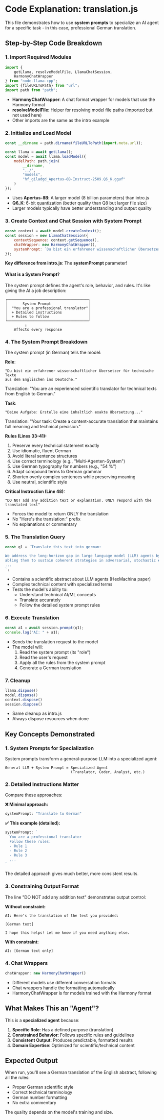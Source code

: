 # Code Explanation: translation.js

This file demonstrates how to use **system prompts** to specialize an AI agent for a specific task - in this case, professional German translation.

## Step-by-Step Code Breakdown

### 1. Import Required Modules
```javascript
import {
    getLlama, resolveModelFile, LlamaChatSession,
    HarmonyChatWrapper
} from "node-llama-cpp";
import {fileURLToPath} from "url";
import path from "path";
```
- **HarmonyChatWrapper**: A chat format wrapper for models that use the Harmony format
- **resolveModelFile**: Helper for resolving model file paths (imported but not used here)
- Other imports are the same as the intro example

### 2. Initialize and Load Model
```javascript
const __dirname = path.dirname(fileURLToPath(import.meta.url));

const llama = await getLlama();
const model = await llama.loadModel({
    modelPath: path.join(
        __dirname,
        "../",
        "models",
        "hf_giladgd_Apertus-8B-Instruct-2509.Q6_K.gguf"
    )
});
```
- Uses **Apertus-8B**: A larger model (8 billion parameters) than intro.js
- **Q6_K**: 6-bit quantization (better quality than Q8 but larger file size)
- Larger models typically have better understanding and output quality

### 3. Create Context and Chat Session with System Prompt
```javascript
const context = await model.createContext();
const session = new LlamaChatSession({
    contextSequence: context.getSequence(),
    chatWrapper: new HarmonyChatWrapper(),
    systemPrompt: `Du bist ein erfahrener wissenschaftlicher Übersetzer...`
});
```

**Key difference from intro.js**: The **systemPrompt** parameter!

#### What is a System Prompt?
The system prompt defines the agent's role, behavior, and rules. It's like giving the AI a job description:

```
┌─────────────────────────────────────┐
│       System Prompt                 │
│  "You are a professional translator"│
│  + Detailed instructions            │
│  + Rules to follow                  │
└─────────────────────────────────────┘
         ↓
    Affects every response
```

### 4. The System Prompt Breakdown

The system prompt (in German) tells the model:

**Role:**
```
"Du bist ein erfahrener wissenschaftlicher Übersetzer für technische Texte 
aus dem Englischen ins Deutsche."
```
Translation: "You are an experienced scientific translator for technical texts from English to German."

**Task:**
```
"Deine Aufgabe: Erstelle eine inhaltlich exakte Übersetzung..."
```
Translation: "Your task: Create a content-accurate translation that maintains full meaning and technical precision."

**Rules (Lines 33-41):**
1. Preserve every technical statement exactly
2. Use idiomatic, fluent German
3. Avoid literal sentence structures
4. Use correct terminology (e.g., "Multi-Agenten-System")
5. Use German typography for numbers (e.g., "54 %")
6. Adapt compound terms to German grammar
7. Shorten overly complex sentences while preserving meaning
8. Use neutral, scientific style

**Critical Instruction (Line 48):**
```
"DO NOT add any addition text or explanation. ONLY respond with the translated text"
```
- Forces the model to return ONLY the translation
- No "Here's the translation:" prefix
- No explanations or commentary

### 5. The Translation Query
```javascript
const q1 = `Translate this text into german: 

We address the long-horizon gap in large language model (LLM) agents by en-
abling them to sustain coherent strategies in adversarial, stochastic environments.
...
`;
```
- Contains a scientific abstract about LLM agents (HexMachina paper)
- Complex technical content with specialized terms
- Tests the model's ability to:
  - Understand technical AI/ML concepts
  - Translate accurately
  - Follow the detailed system prompt rules

### 6. Execute Translation
```javascript
const a1 = await session.prompt(q1);
console.log("AI: " + a1);
```
- Sends the translation request to the model
- The model will:
  1. Read the system prompt (its "role")
  2. Read the user's request
  3. Apply all the rules from the system prompt
  4. Generate a German translation

### 7. Cleanup
```javascript
llama.dispose()
model.dispose()
context.dispose()
session.dispose()
```
- Same cleanup as intro.js
- Always dispose resources when done

## Key Concepts Demonstrated

### 1. System Prompts for Specialization
System prompts transform a general-purpose LLM into a specialized agent:

```
General LLM + System Prompt = Specialized Agent
                              (Translator, Coder, Analyst, etc.)
```

### 2. Detailed Instructions Matter
Compare these approaches:

**❌ Minimal approach:**
```javascript
systemPrompt: "Translate to German"
```

**✅ This example (detailed):**
```javascript
systemPrompt: `
  You are a professional translator
  Follow these rules:
  - Rule 1
  - Rule 2
  - Rule 3
  ...
`
```

The detailed approach gives much better, more consistent results.

### 3. Constraining Output Format
The line "DO NOT add any addition text" demonstrates output control:

**Without constraint:**
```
AI: Here's the translation of the text you provided:

[German text]

I hope this helps! Let me know if you need anything else.
```

**With constraint:**
```
AI: [German text only]
```

### 4. Chat Wrappers
```javascript
chatWrapper: new HarmonyChatWrapper()
```
- Different models use different conversation formats
- Chat wrappers handle the formatting automatically
- HarmonyChatWrapper is for models trained with the Harmony format

## What Makes This an "Agent"?

This is a **specialized agent** because:

1. **Specific Role**: Has a defined purpose (translation)
2. **Constrained Behavior**: Follows specific rules and guidelines
3. **Consistent Output**: Produces predictable, formatted results
4. **Domain Expertise**: Optimized for scientific/technical content

## Expected Output

When run, you'll see a German translation of the English abstract, following all the rules:
- Proper German scientific style
- Correct technical terminology
- German number formatting
- No extra commentary

The quality depends on the model's training and size.
